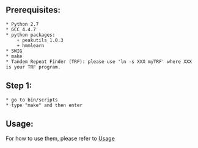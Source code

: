 
## Prerequisites:
	* Python 2.7
	* GCC 4.4.7
	* python packages:
		+ peakutils 1.0.3
		+ hmmlearn
	* SWIG
	* make
	* Tandem Repeat Finder (TRF): please use 'ln -s XXX myTRF' where XXX is your TRF program.

## Step 1:
	* go to bin/scripts
	* type "make" and then enter

## Usage:
 For how to use them, please refer to [Usage](https://github.com/WGLab/RepeatHMM/blob/master/docs/Usage.md)

